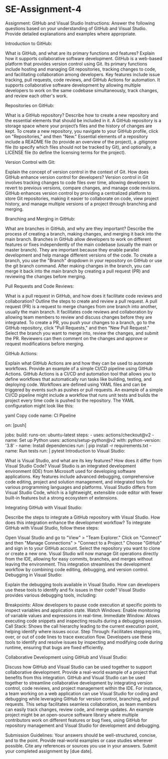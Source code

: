 # SE-Assignment-4
Assignment: GitHub and Visual Studio
Instructions:
Answer the following questions based on your understanding of GitHub and Visual Studio. Provide detailed explanations and examples where appropriate.


Introduction to GitHub:

What is GitHub, and what are its primary functions and features? Explain how it supports collaborative software development.
GitHub is a web-based platform that provides version control using Git. Its primary functions include hosting and managing Git repositories, tracking changes to code, and facilitating collaboration among developers. Key features include issue tracking, pull requests, code reviews, and GitHub Actions for automation. It supports collaborative software development by allowing multiple developers to work on the same codebase simultaneously, track changes, and review each other's work.

Repositories on GitHub:

What is a GitHub repository? Describe how to create a new repository and the essential elements that should be included in it.
A GitHub repository is a storage space where your project’s files and the history of changes are kept. To create a new repository, you navigate to your GitHub profile, click on "Repositories," and then "New." Essential elements of a repository include a README file (to provide an overview of the project), a .gitignore file (to specify which files should not be tracked by Git), and optionally, a LICENSE file (to define the licensing terms for the project).

Version Control with Git:

Explain the concept of version control in the context of Git. How does GitHub enhance version control for developers?
Version control in Git involves tracking changes to code files over time, allowing developers to revert to previous versions, compare changes, and manage code revisions. GitHub enhances version control by providing a centralized platform to store Git repositories, making it easier to collaborate on code, view project history, and manage multiple versions of a project through branching and merging.

Branching and Merging in GitHub:

What are branches in GitHub, and why are they important? Describe the process of creating a branch, making changes, and merging it back into the main branch.
Branches in GitHub allow developers to work on different features or fixes independently of the main codebase (usually the main or master branch). They are important because they enable parallel development and help manage different versions of the code. To create a branch, you use the "Branch" dropdown in your repository on GitHub or use the git branch command. After making changes in the branch, you can merge it back into the main branch by creating a pull request (PR) and reviewing the changes before merging.

Pull Requests and Code Reviews:

What is a pull request in GitHub, and how does it facilitate code reviews and collaboration? Outline the steps to create and review a pull request.
A pull request (PR) is a request to merge changes from one branch into another, usually the main branch. It facilitates code reviews and collaboration by allowing team members to review and discuss changes before they are integrated. To create a PR, you push your changes to a branch, go to the GitHub repository, click "Pull Requests," and then "New Pull Request." Select the branch you want to merge into, review the changes, and submit the PR. Reviewers can then comment on the changes and approve or request modifications before merging.

GitHub Actions:

Explain what GitHub Actions are and how they can be used to automate workflows. Provide an example of a simple CI/CD pipeline using GitHub Actions.
GitHub Actions is a CI/CD and automation tool that allows you to define workflows that automatically run tasks like building, testing, and deploying code. Workflows are defined using YAML files and can be triggered by events such as pushes or pull requests. An example of a simple CI/CD pipeline might include a workflow that runs unit tests and builds the project every time code is pushed to the repository. The YAML configuration might look like this:

yaml
Copy code
name: CI Pipeline

on: [push]

jobs:
  build:
    runs-on: ubuntu-latest
    steps:
      - uses: actions/checkout@v2
      - name: Set up Python
        uses: actions/setup-python@v2
        with:
          python-version: '3.8'
      - name: Install dependencies
        run: |
          pip install -r requirements.txt
      - name: Run tests
        run: |
          pytest
Introduction to Visual Studio:

What is Visual Studio, and what are its key features? How does it differ from Visual Studio Code?
Visual Studio is an integrated development environment (IDE) from Microsoft used for developing software applications. Key features include advanced debugging, comprehensive code editing, project and solution management, and integrated tools for various programming languages and platforms. Visual Studio differs from Visual Studio Code, which is a lightweight, extensible code editor with fewer built-in features but a strong ecosystem of extensions.

Integrating GitHub with Visual Studio:

Describe the steps to integrate a GitHub repository with Visual Studio. How does this integration enhance the development workflow?
To integrate GitHub with Visual Studio, follow these steps:

Open Visual Studio and go to "View" > "Team Explorer."
Click on "Connect" and then "Manage Connections" > "Connect to a Project."
Choose "GitHub" and sign in to your GitHub account.
Select the repository you want to clone or create a new one.
Visual Studio will now manage Git operations directly from the IDE, allowing for easy commits, branches, and merges without leaving the environment. This integration streamlines the development workflow by combining code editing, debugging, and version control.
Debugging in Visual Studio:

Explain the debugging tools available in Visual Studio. How can developers use these tools to identify and fix issues in their code?
Visual Studio provides various debugging tools, including:

Breakpoints: Allow developers to pause code execution at specific points to inspect variables and application state.
Watch Windows: Enable monitoring of variable values and expressions in real-time.
Immediate Window: Allows executing code snippets and inspecting results during a debugging session.
Call Stack: Shows the call hierarchy leading to the current execution point, helping identify where issues occur.
Step Through: Facilitates stepping into, over, or out of code lines to trace execution flow.
Developers use these tools to identify and resolve issues by inspecting and modifying code during runtime, ensuring that bugs are fixed efficiently.

Collaborative Development using GitHub and Visual Studio:

Discuss how GitHub and Visual Studio can be used together to support collaborative development. Provide a real-world example of a project that benefits from this integration.
GitHub and Visual Studio can be used together to streamline collaborative development by integrating version control, code reviews, and project management within the IDE. For instance, a team working on a web application can use Visual Studio for coding and debugging while leveraging GitHub for version control, branching, and pull requests. This setup facilitates seamless collaboration, as team members can easily track changes, review code, and merge updates. An example project might be an open-source software library where multiple contributors work on different features or bug fixes, using GitHub for repository management and Visual Studio for development and debugging.

Submission Guidelines:
Your answers should be well-structured, concise, and to the point.
Provide real-world examples or case studies wherever possible.
Cite any references or sources you use in your answers.
Submit your completed assignment by [due date].
